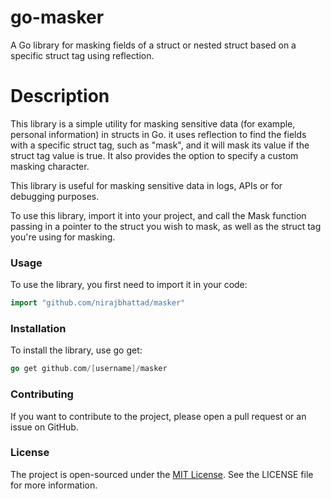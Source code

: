 # go-masker
A Go library for masking fields of a struct or nested struct based on a specific struct tag using reflection.

# Description
This library is a simple utility for masking sensitive data (for example, personal information) in structs in Go. it uses reflection to find the fields with a specific struct tag, such as "mask", and it will mask its value if the struct tag value is true. It also provides the option to specify a custom masking character.

This library is useful for masking sensitive data in logs, APIs or for debugging purposes.

To use this library, import it into your project, and call the Mask function passing in a pointer to the struct you wish to mask, as well as the struct tag you're using for masking.

### Usage

To use the library, you first need to import it in your code:
```go
import "github.com/nirajbhattad/masker"
```

### Installation
To install the library, use go get:
```go
go get github.com/[username]/masker
```

### Contributing
If you want to contribute to the project, please open a pull request or an issue on GitHub.

### License
The project is open-sourced under the [MIT License](LICENSE). See the LICENSE file for more information.
